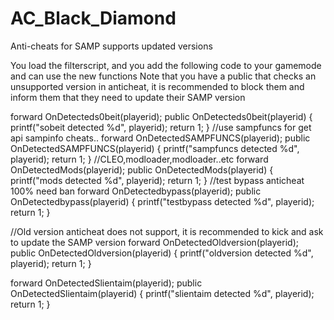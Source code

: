 # AC_Black_Diamond
Anti-cheats for SAMP supports updated versions

You load the filterscript, and you add the following code to your gamemode and can use the new functions
Note that you have a public that checks an unsupported version in anticheat, it is recommended to block them and inform them that they need to update their SAMP version


forward OnDetecteds0beit(playerid);
public OnDetecteds0beit(playerid)
{
    printf("sobeit detected %d", playerid);
    return 1;
}
//use sampfuncs for get api sampinfo cheats..
forward OnDetectedSAMPFUNCS(playerid);
public OnDetectedSAMPFUNCS(playerid)
{
    printf("sampfuncs detected %d", playerid);
    return 1;
}
//CLEO,modloader,modloader..etc
forward OnDetectedMods(playerid);
public OnDetectedMods(playerid)
{
    printf("mods detected %d", playerid);
    return 1;
}
//test bypass anticheat 100% need ban
forward OnDetectedbypass(playerid);
public OnDetectedbypass(playerid)
{
    printf("testbypass detected %d", playerid);
    return 1;
}

//Old version anticheat does not support, it is recommended to kick and ask to update the SAMP version
forward OnDetectedOldversion(playerid);
public OnDetectedOldversion(playerid)
{
    printf("oldversion detected %d", playerid);
    return 1;
}

forward OnDetectedSlientaim(playerid);
public OnDetectedSlientaim(playerid)
{
    printf("slientaim detected %d", playerid);
    return 1;
}
